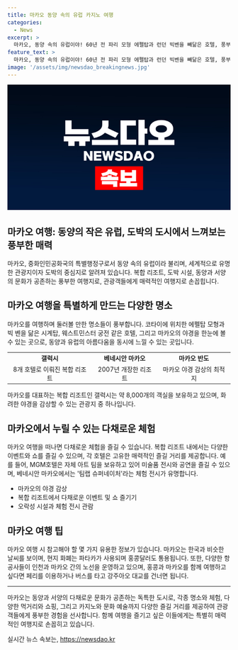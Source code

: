 ```yaml
---
title: 마카오 동양 속의 유럽 카지노 여행
categories:
  - News
excerpt: >
  마카오, 동양 속의 유럽이야! 60년 전 파리 모형 에펠탑과 런던 빅벤을 빼닮은 호텔, 풍부한 복합 리조트, 양탄자와 드론 돌고래 쇼 등 화려한 야경과 다채로운 경험이 기다리고 있어. 최근 MICE도시로 등극한 마카오는 색다른 호텔 투어와 미술 전시를 즐길 수 있어. 성 바울 성당 유적과 현지 음식도 매력적이야. 여행 정보는 마카오관광청 홈페이지에서 확인할 수 있어. 신나는 도심 생활을 즐기고 싶다면, 마카오를 경유하는 여행도 고려해봐. (150자)
feature_text: >
  마카오, 동양 속의 유럽이야! 60년 전 파리 모형 에펠탑과 런던 빅벤을 빼닮은 호텔, 풍부한 복합 리조트, 양탄자와 드론 돌고래 쇼 등 화려한 야경과 다채로운 경험이 기다리고 있어. 최근 MICE도시로 등극한 마카오는 색다른 호텔 투어와 미술 전시를 즐길 수 있어. 성 바울 성당 유적과 현지 음식도 매력적이야. 여행 정보는 마카오관광청 홈페이지에서 확인할 수 있어. 신나는 도심 생활을 즐기고 싶다면, 마카오를 경유하는 여행도 고려해봐. (150자)
image: '/assets/img/newsdao_breakingnews.jpg'
---
```


<p><img src="/assets/img/newsdao_breakingnews.jpg" alt="implanttips 속보" /></p>

<h2>마카오 여행: 동양의 작은 유럽, 도박의 도시에서 느껴보는 풍부한 매력</h2>

<p data-ke-size="size16">마카오, 중화인민공화국의 특별행정구로서 동양 속의 유럽이라 불리며, 세계적으로 유명한 관광지이자 도박의 중심지로 알려져 있습니다. 복합 리조트, 도박 시설, 동양과 서양의 문화가 공존하는 풍부한 여행지로, 관광객들에게 매력적인 여행지로 손꼽힙니다.</p>

<h2 data-ke-size="size26">마카오 여행을 특별하게 만드는 다양한 명소</h2>

<p data-ke-size="size16">마카오를 여행하며 둘러볼 만한 명소들이 풍부합니다. 코타이에 위치한 에펠탑 모형과 빅 벤을 닮은 시계탑, 웨스트민스터 궁전 같은 호텔, 그리고 마카오의 야경을 한눈에 볼 수 있는 곳으로, 동양과 유럽의 아름다움을 동시에 느낄 수 있는 곳입니다.</p>

<table>
    <tr>
        <td style="text-align: center; height: 17px;"><b>갤럭시</b></td>
        <td style="text-align: center; height: 17px;"><b>베네시안 마카오</b></td>
        <td style="text-align: center; height: 17px;"><b>마카오 반도</b></td>
    </tr>
    <tr>
        <td style="text-align: center; height: 17px;">8개 호텔로 이뤄진 복합 리조트</td>
        <td style="text-align: center; height: 17px;">2007년 개장한 리조트</td>
        <td style="text-align: center; height: 17px;">마카오 야경 감상의 최적지</td>
    </tr>
</table>

<p data-ke-size="size16">마카오를 대표하는 복합 리조트인 갤럭시는 약 8,000개의 객실을 보유하고 있으며, 화려한 야경을 감상할 수 있는 관광지 중 하나입니다.</p>

<h2 data-ke-size="size26">마카오에서 누릴 수 있는 다채로운 체험</h2>

<p data-ke-size="size16">마카오 여행을 떠나면 다채로운 체험을 즐길 수 있습니다. 복합 리조트 내에서는 다양한 이벤트와 쇼를 즐길 수 있으며, 각 호텔은 고유한 매력적인 즐길 거리를 제공합니다. 예를 들어, MGM호텔은 자체 아트 팀을 보유하고 있어 미술품 전시와 공연을 즐길 수 있으며, 베네시안 마카오에서는 '팀랩 슈퍼네이처'라는 체험 전시가 유명합니다.</p>

<ul>
    <li>마카오의 야경 감상</li>
    <li>복합 리조트에서 다채로운 이벤트 및 쇼 즐기기</li>
    <li>오락성 시설과 체험 전시 관람</li>
</ul>

<h2 data-ke-size="size26">마카오 여행 팁</h2>

<p data-ke-size="size16">마카오 여행 시 참고해야 할 몇 가지 유용한 정보가 있습니다. 마카오는 한국과 비슷한 날씨를 보이며, 현지 화폐는 파타카가 사용되며 홍콩달러도 통용됩니다. 또한, 다양한 항공사들이 인천과 마카오 간의 노선을 운영하고 있으며, 홍콩과 마카오를 함께 여행하고 싶다면 페리를 이용하거나 버스를 타고 강주아오 대교를 건너면 됩니다.</p>

<hr>

<p data-ke-size="size16"></p>

<p>마카오는 동양과 서양의 다채로운 문화가 공존하는 독특한 도시로, 각종 명소와 체험, 다양한 먹거리와 쇼핑, 그리고 카지노와 문화 예술까지 다양한 즐길 거리를 제공하여 관광객들에게 풍부한 경험을 선사합니다. 함께 여행을 즐기고 싶은 이들에게는 특별히 매력적인 여행지로 손꼽히고 있습니다.</p>
실시간 뉴스 속보는, <a href="https://newsdao.kr" rel="dofollow">https://newsdao.kr</a>



